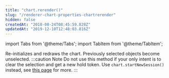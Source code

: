 ```yaml
---
title: "chart.rerender()"
slug: "/renderer-chart-properties-chartrerender"
hidden: false
createdAt: "2018-08-24T08:45:59.828Z"
updatedAt: "2019-12-10T12:48:03.816Z"
---
```


import Tabs from '@theme/Tabs';
import TabItem from '@theme/TabItem';

Re-initializes and redraws the chart. 
Previously selected objects become unselected. 
:::caution Note
Do not use this method if your only intent is to clear the selection and get a new hold token. Use `chart.startNewSession()` instead, see [this page](https://docs.seats.io/docs/chartstartnewsession) for more.
:::
